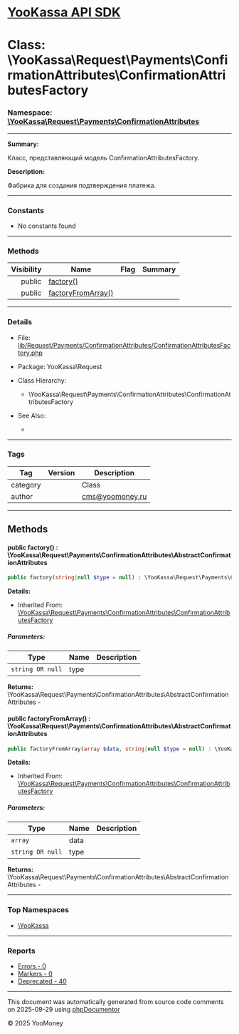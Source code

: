 # [YooKassa API SDK](../home.md)

# Class: \YooKassa\Request\Payments\ConfirmationAttributes\ConfirmationAttributesFactory
### Namespace: [\YooKassa\Request\Payments\ConfirmationAttributes](../namespaces/yookassa-request-payments-confirmationattributes.md)
---
**Summary:**

Класс, представляющий модель ConfirmationAttributesFactory.

**Description:**

Фабрика для создания подтверждения платежа.

---
### Constants
* No constants found

---
### Methods
| Visibility | Name | Flag | Summary |
| ----------:| ---- | ---- | ------- |
| public | [factory()](../classes/YooKassa-Request-Payments-ConfirmationAttributes-ConfirmationAttributesFactory.md#method_factory) |  |  |
| public | [factoryFromArray()](../classes/YooKassa-Request-Payments-ConfirmationAttributes-ConfirmationAttributesFactory.md#method_factoryFromArray) |  |  |

---
### Details
* File: [lib/Request/Payments/ConfirmationAttributes/ConfirmationAttributesFactory.php](../../lib/Request/Payments/ConfirmationAttributes/ConfirmationAttributesFactory.php)
* Package: YooKassa\Request
* Class Hierarchy:
  * \YooKassa\Request\Payments\ConfirmationAttributes\ConfirmationAttributesFactory

* See Also:
  * [](https://yookassa.ru/developers/api)

---
### Tags
| Tag | Version | Description |
| --- | ------- | ----------- |
| category |  | Class |
| author |  | cms@yoomoney.ru |

---
## Methods
<a name="method_factory" class="anchor"></a>
#### public factory() : \YooKassa\Request\Payments\ConfirmationAttributes\AbstractConfirmationAttributes

```php
public factory(string|null $type = null) : \YooKassa\Request\Payments\ConfirmationAttributes\AbstractConfirmationAttributes
```

**Details:**
* Inherited From: [\YooKassa\Request\Payments\ConfirmationAttributes\ConfirmationAttributesFactory](../classes/YooKassa-Request-Payments-ConfirmationAttributes-ConfirmationAttributesFactory.md)

##### Parameters:
| Type | Name | Description |
| ---- | ---- | ----------- |
| <code lang="php">string OR null</code> | type  |  |

**Returns:** \YooKassa\Request\Payments\ConfirmationAttributes\AbstractConfirmationAttributes - 


<a name="method_factoryFromArray" class="anchor"></a>
#### public factoryFromArray() : \YooKassa\Request\Payments\ConfirmationAttributes\AbstractConfirmationAttributes

```php
public factoryFromArray(array $data, string|null $type = null) : \YooKassa\Request\Payments\ConfirmationAttributes\AbstractConfirmationAttributes
```

**Details:**
* Inherited From: [\YooKassa\Request\Payments\ConfirmationAttributes\ConfirmationAttributesFactory](../classes/YooKassa-Request-Payments-ConfirmationAttributes-ConfirmationAttributesFactory.md)

##### Parameters:
| Type | Name | Description |
| ---- | ---- | ----------- |
| <code lang="php">array</code> | data  |  |
| <code lang="php">string OR null</code> | type  |  |

**Returns:** \YooKassa\Request\Payments\ConfirmationAttributes\AbstractConfirmationAttributes - 



---

### Top Namespaces

* [\YooKassa](../namespaces/yookassa.md)

---

### Reports
* [Errors - 0](../reports/errors.md)
* [Markers - 0](../reports/markers.md)
* [Deprecated - 40](../reports/deprecated.md)

---

This document was automatically generated from source code comments on 2025-09-29 using [phpDocumentor](http://www.phpdoc.org/)

&copy; 2025 YooMoney